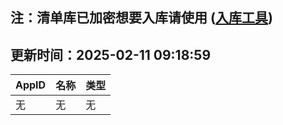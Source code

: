 ## 注：清单库已加密想要入库请使用 ([入库工具](https://github.com/BlankTMing/ManifestAutoUpdate/releases))

## 更新时间：2025-02-11 09:18:59
| AppID | 名称 | 类型  |
| :-------------------- | :----------------------------- | :----------- |
| 无 | 无 | 无 |
